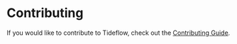 # Contributing

If you would like to contribute to Tideflow, check out the
[Contributing Guide](https://docs.tideflow.io/docs/contribute).